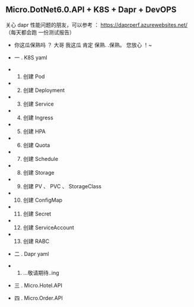 ##  Micro.DotNet6.0.API + K8S + Dapr + DevOPS  ##

关心 dapr 性能问题的朋友，可以参考 ： https://daprperf.azurewebsites.net/  （每天都会跑 一份测试报告）



*  你这瓜保熟吗 ？  大哥 我这瓜  肯定  保熟. .保熟。 您放心 ！~

*  一 . K8S yaml
*  1.  创建 Pod
*  2.  创建 Deployment
*  3.  创建 Service
*  4.  创建 Ingress
*  5.  创建 HPA
*  6.  创建 Quota
*  7.  创建 Schedule
*  8.  创建 Storage
*  9.  创建 PV 、 PVC 、 StorageClass 
*  10. 创建 ConfigMap
*  11. 创建 Secret
*  12. 创建 ServiceAccount
*  13. 创建 RABC

*  二 . Dapr yaml
*  1.  ...敬请期待..ing


*  三 . Micro.Hotel.API


*  四 . Micro.Order.API



 


